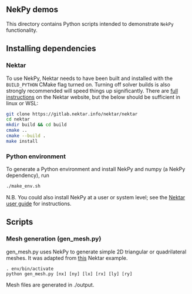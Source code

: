 ## NekPy demos
This directory contains Python scripts intended to demonstrate `NekPy` functionality.

## Installing dependencies
### Nektar
To use NekPy, Nektar needs to have been built and installed with the `BUILD_PYTHON` CMake flag turned on.
Turning off solver builds is also strongly recommended will speed things up significantly. There are [full instructions](https://doc.nektar.info/userguide/latest/user-guidese3.html#x7-60001.3) on the Nektar website, but the below should be sufficient in linux or WSL:

```bash
git clone https://gitlab.nektar.info/nektar/nektar
cd nektar
mkdir build && cd build
cmake .. 
cmake --build .
make install
```
### Python environment
To generate a Python environment and install NekPy and numpy (a NekPy dependency), run
```bash
./make_env.sh
```
N.B. You could also install NekPy at a user or system level; see the [Nektar user guide](https://doc.nektar.info/userguide/latest/user-guidese3.html#x7-80001.3.2) for instructions.


## Scripts

### Mesh generation (gen_mesh.py)
gen_mesh.py uses NekPy to generate simple 2D triangular or quadrilateral meshes.
It was adapted from [this](https://gitlab.nektar.info/nektar/nektar/-/tree/master/library/Demos/Python/NekMesh/StructuredGrid.py) Nektar example.
```
. env/bin/activate
python gen_mesh.py [nx] [ny] [lx] [rx] [ly] [ry]
```

Mesh files are generated in ./output.

